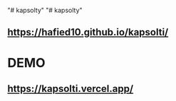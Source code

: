 "# kapsolty" 
"# kapsolty" 
## https://hafied10.github.io/kapsolti/
# DEMO
## https://kapsolti.vercel.app/
